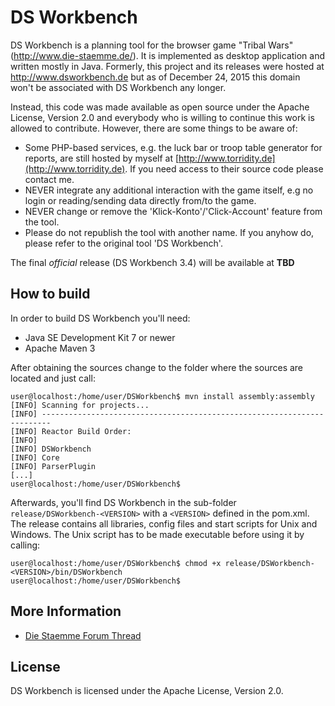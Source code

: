 # DS Workbench

DS Workbench is a planning tool for the browser game "Tribal Wars" (http://www.die-staemme.de/).
It is implemented as desktop application and written mostly in Java. Formerly, this project and
its releases were hosted at http://www.dsworkbench.de but as of December 24, 2015 this domain
won't be associated with DS Workbench any longer.

Instead, this code was made available as open source under the Apache License, Version 2.0 and
everybody who is willing to continue this work is allowed to contribute. However, there are some
things to be aware of:

* Some PHP-based services, e.g. the luck bar or troop table generator for reports, are still hosted
by myself at [http://www.torridity.de](http://www.torridity.de). If you need access to their source
code please contact me.
* NEVER integrate any additional interaction with the game itself, e.g no login or reading/sending
data directly from/to the game.
* NEVER change or remove the 'Klick-Konto'/'Click-Account' feature from the tool.
* Please do not republish the tool with another name. If you anyhow do, please refer to the original
tool 'DS Workbench'.

The final *official* release (DS Workbench 3.4) will be available at **TBD**

## How to build

In order to build DS Workbench you'll need:

* Java SE Development Kit 7 or newer
* Apache Maven 3

After obtaining the sources change to the folder where the sources are located and just call:

```
user@localhost:/home/user/DSWorkbench$ mvn install assembly:assembly
[INFO] Scanning for projects...
[INFO] ------------------------------------------------------------------------
[INFO] Reactor Build Order:
[INFO]
[INFO] DSWorkbench
[INFO] Core
[INFO] ParserPlugin
[...]
user@localhost:/home/user/DSWorkbench$
```

Afterwards, you'll find DS Workbench in the sub-folder `release/DSWorkbench-<VERSION>` with a
`<VERSION>` defined in the pom.xml. The release contains all libraries, config files and start
scripts for Unix and Windows. The Unix script has to be made executable before using it by calling:

```
user@localhost:/home/user/DSWorkbench$ chmod +x release/DSWorkbench-<VERSION>/bin/DSWorkbench
user@localhost:/home/user/DSWorkbench$
```

## More Information

* [Die Staemme Forum Thread](https://forum.die-staemme.de/showthread.php?80831-DS-Workbench)

## License

DS Workbench is licensed under the Apache License, Version 2.0.
